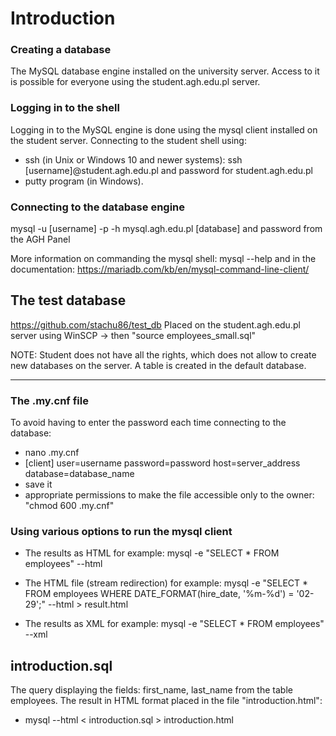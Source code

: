 # Introduction

### Creating a database
The MySQL database engine installed on the university server. Access to it is possible for everyone using the student.agh.edu.pl server.

### Logging in to the shell
Logging in to the MySQL engine is done using the mysql client installed on the student server. Connecting to the student shell using:
- ssh (in Unix or Windows 10 and newer systems): 
ssh [username]@student.agh.edu.pl and password for student.agh.edu.pl
- putty program (in Windows).

### Connecting to the database engine
mysql -u [username] -p -h mysql.agh.edu.pl [database]
and password from the AGH Panel

More information on commanding the mysql shell:
mysql --help
and in the documentation: https://mariadb.com/kb/en/mysql-command-line-client/

## The test database
https://github.com/stachu86/test_db
Placed on the student.agh.edu.pl server using WinSCP -> then "source employees_small.sql"

NOTE: Student does not have all the rights, which does not allow to create new databases on the server. A table is created in the default database.

----------------------------------------------------------------------------------------

### The .my.cnf file
To avoid having to enter the password each time connecting to the database:
- nano .my.cnf
- [client]
  user=username
  password=password
  host=server_address
  database=database_name
- save it
- appropriate permissions to make the file accessible only to the owner: "chmod 600 .my.cnf"

### Using various options to run the mysql client
- The results as HTML for example:
mysql -e "SELECT * FROM employees" --html

- The HTML file (stream redirection) for example:
mysql -e "SELECT * FROM employees WHERE DATE_FORMAT(hire_date, '%m-%d') = '02-29';" --html > result.html

- The results as XML for example:
mysql -e "SELECT * FROM employees" --xml

## introduction.sql
The query displaying the fields: first_name, last_name from the table employees. 
The result in HTML format placed in the file "introduction.html":
- mysql --html < introduction.sql > introduction.html
